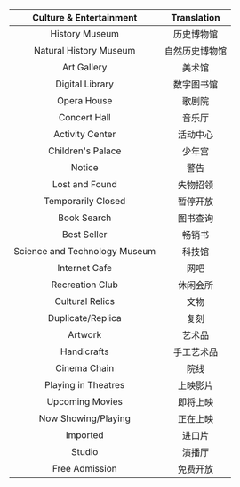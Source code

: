 

Culture & Entertainment| Translation
:---:|:---:
History Museum|历史博物馆
Natural History Museum|自然历史博物馆
Art Gallery|美术馆
Digital Library|数字图书馆
Opera House|歌剧院
Concert Hall|音乐厅
Activity Center|活动中心
Children's Palace|少年宫
Notice|警告
Lost and Found|失物招领
Temporarily Closed|暂停开放
Book Search|图书查询
Best Seller|畅销书
Science and Technology Museum|科技馆
Internet Cafe|网吧  
Recreation Club|休闲会所
Cultural Relics|文物
Duplicate/Replica|复刻
Artwork|艺术品
Handicrafts|手工艺术品
Cinema Chain|院线
Playing in Theatres|上映影片
Upcoming Movies|即将上映
Now Showing/Playing|正在上映
Imported|进口片
Studio|演播厅
Free Admission|免费开放


